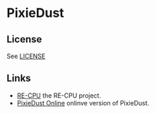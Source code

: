 # PixieDust

## License

See [LICENSE](LICENSE)

## Links

- [RE-CPU](https://github.com/sunflowr/recpu/) the RE-CPU project.
- [PixieDust Online](http://sunflowr.github.io/pixiedust/) onlinve version of PixieDust.
